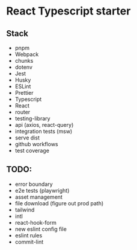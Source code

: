 # React Typescript starter

## Stack

- pnpm
- Webpack
- chunks
- dotenv
- Jest
- Husky
- ESLint
- Prettier
- Typescript
- React
- router
- testing-library
- api (axios, react-query)
- integration tests (msw)
- serve dist
- github workflows
- test coverage

## TODO:

- error boundary
- e2e tests (playwright)
- asset management
- file download (figure out prod path)
- tailwind
- intl
- react-hook-form
- new eslint config file
- eslint rules
- commit-lint
